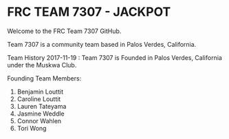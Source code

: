 # FRC TEAM 7307 - JACKPOT

Welcome to the FRC Team 7307 GitHub.

Team 7307 is a community team based in Palos Verdes, California.

Team History
2017-11-19 : Team 7307 is Founded in Palos Verdes, California under the Muskwa Club.

Founding Team Members:
1. Benjamin Louttit
2. Caroline Louttit
3. Lauren Tateyama
4. Jasmine Weddle
5. Connor Wahlen
6. Tori Wong
